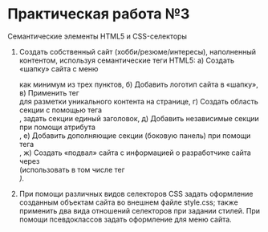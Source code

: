 # Практическая работа №3
Семантические элементы HTML5 и CSS-селекторы


1.	Создать собственный сайт (хобби/резюме/интересы), наполненный контентом, используя семантические теги HTML5:
  а)	Создать «шапку» сайта с меню <nav> как минимум из трех пунктов,
  б)	Добавить логотип сайта в «шапку»,
  в)	Применить тег <main> для разметки уникального контента на странице,
  г)	Создать область секции с помощью тега <section>, задать секции единый заголовок,
  д)	Добавить независимые секции при помощи атрибута <article>,
  е)	Добавить дополняющие секции (боковую панель) при помощи тега <aside>,
  ж)	Создать «подвал» сайта с информацией о разработчике сайта через <footer> (использовать в том числе тег <address>).
  
2.	При помощи различных видов селекторов CSS задать оформление созданным объектам сайта во внешнем файле style.css;
  также применить два вида отношений селекторов при задании стилей. При помощи псевдоклассов задать оформление для меню сайта.



